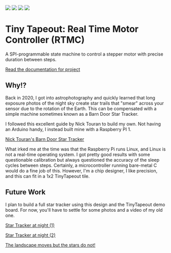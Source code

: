![](../../workflows/gds/badge.svg) ![](../../workflows/docs/badge.svg) ![](../../workflows/test/badge.svg) ![](../../workflows/fpga/badge.svg)

# Tiny Tapeout: Real Time Motor Controller (RTMC)

A SPI-programmable state machine to control a stepper motor with precise duration between steps.

[Read the documentation for project](docs/info.md)

## Why!?

Back in 2020, I got into astrophotography and quickly learned that long exposure photos of the night sky create star trails
that "smear" across your sensor due to the rotation of the Earth. This can be compensated with a simple machine sometimes known
as a Barn Door Star Tracker.

I followed this excellent guide by Nick Touran to build my own. Not having an Arduino handy, I instead built mine with a Raspberry PI 1.

[Nick Touran's Barn Door Star Tracker](https://partofthething.com/thoughts/making-a-cheap-and-simple-barn-door-star-tracker-with-software-tangent-correction-for-astrophotography/)

What irked me at the time was that the Raspberry Pi runs Linux, and Linux is not a real-time operating system. I got pretty good results
with some questionable calibration but always questioned the accuracy of the sleep cycles between steps. Certainly, a microcontroller
running bare-metal C would do a fine job of this. However, I'm a chip designer, I like precision, and this can fit in a 1x2 TinyTapeout tile.

## Future Work

I plan to build a full star tracker using this design and the TinyTapeout demo board. For now, you'll have to settle for some photos and a
video of my old one.

[Star Tracker at night (1)](docs/star_tracker_1.jpeg)

[Star Tracker at night (2)](docs/star_tracker_1.jpeg)

[The landscape moves but the stars do not!](docs/star_tracker_demo.mp4)